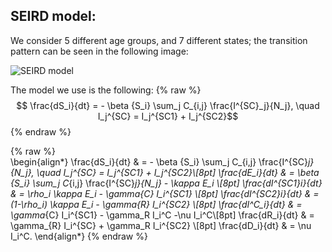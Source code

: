 ## SEIRD model: 

We consider 5 different age groups, and 7 different states; the transition pattern can be seen in the following image: 

![SEIRD model](https://raw.githubusercontent.com/LoryPack/COVID19-epidemics-forecast-England/master/img/SEIRD.png?token=AIT3WHE77BMEFWECRDZO36K6T33XW)

The model we use is the following: 
{% raw %}  
$$ \frac{dS_i}{dt} = - \beta {S_i} \sum_j C_{i,j} \frac{I^{SC}_j}{N_j}, \quad I_j^{SC} = I_j^{SC1} + I_j^{SC2}$$
{% endraw %}

{% raw %}  
\begin{align*}
\frac{dS_i}{dt} & = - \beta {S_i} \sum_j C_{i,j} \frac{I^{SC}_j}{N_j}, \quad I_j^{SC} = I_j^{SC1} + I_j^{SC2}\\[8pt]
\frac{dE_i}{dt} & = \beta {S_i} \sum_j C_{i,j} \frac{I^{SC}_j}{N_j}  - \kappa  E_i \\[8pt]
\frac{dI^{SC1}_i}{dt} & = \rho_i \kappa E_i - \gamma_{C}   I_i^{SC1} \\[8pt]
\frac{dI^{SC2}_i}{dt} & = (1-\rho_i) \kappa E_i - \gamma_{R}   I_i^{SC2} \\[8pt]
\frac{dI^C_i}{dt} & =  \gamma_{C} I_i^{SC1} - \gamma_R   I_i^C -\nu I_i^C\\[8pt]
\frac{dR_i}{dt} & = \gamma_{R}   I_i^{SC} + \gamma_R I_i^{SC2}  \\[8pt]
\frac{dD_i}{dt} & =  \nu I_i^C.
\end{align*}
{% endraw %}